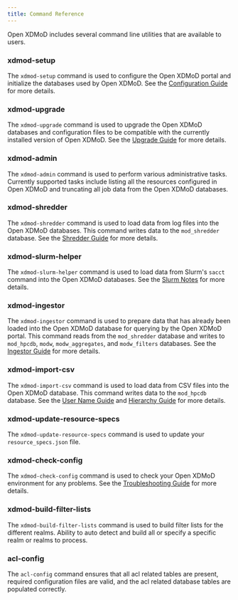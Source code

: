 ```yaml
---
title: Command Reference
---
```


Open XDMoD includes several command line utilities that are available to
users.

### xdmod-setup

The `xdmod-setup` command is used to configure the Open XDMoD portal and
initialize the databases used by Open XDMoD.  See the
[Configuration Guide](configuration.html) for more details.

### xdmod-upgrade

The `xdmod-upgrade` command is used to upgrade the Open XDMoD databases
and configuration files to be compatible with the currently installed
version of Open XDMoD.  See the [Upgrade Guide](upgrade.html) for more
details.

### xdmod-admin

The `xdmod-admin` command is used to perform various administrative
tasks.  Currently supported tasks include listing all the resources
configured in Open XDMoD and truncating all job data from the Open
XDMoD databases.

### xdmod-shredder

The `xdmod-shredder` command is used to load data from log files into
the Open XDMoD databases.  This command writes data to the
`mod_shredder` database.  See the [Shredder Guide](shredder.html) for more
details.

### xdmod-slurm-helper

The `xdmod-slurm-helper` command is used to load data from Slurm's
`sacct` command into the Open XDMoD databases.  See the
[Slurm Notes](resource-manager-slurm.html) for more details.

### xdmod-ingestor

The `xdmod-ingestor` command is used to prepare data that has already
been loaded into the Open XDMoD database for querying by the Open XDMoD
portal.  This command reads from the `mod_shredder` database and writes
to `mod_hpcdb`, `modw`, `modw_aggregates`, and `modw_filters` databases.
See the [Ingestor Guide](ingestor.html) for more details.

### xdmod-import-csv

The `xdmod-import-csv` command is used to load data from CSV files into
the Open XDMoD database.  This command writes data to the `mod_hpcdb`
database.  See the [User Name Guide](user-names.html) and
[Hierarchy Guide](hierarchy.html) for more details.

### xdmod-update-resource-specs

The `xdmod-update-resource-specs` command is used to update your
`resource_specs.json` file.

### xdmod-check-config

The `xdmod-check-config` command is used to check your Open XDMoD
environment for any problems.  See the
[Troubleshooting Guide](troubleshooting.html) for more details.

### xdmod-build-filter-lists

The `xdmod-build-filter-lists` command is used to build filter lists for the
different realms.  Ability to auto detect and build all or specify a specific
realm or realms to process.

### acl-config

The `acl-config` command ensures that all acl related tables are present, 
required configuration files are valid, and the acl related database tables are 
populated correctly.
